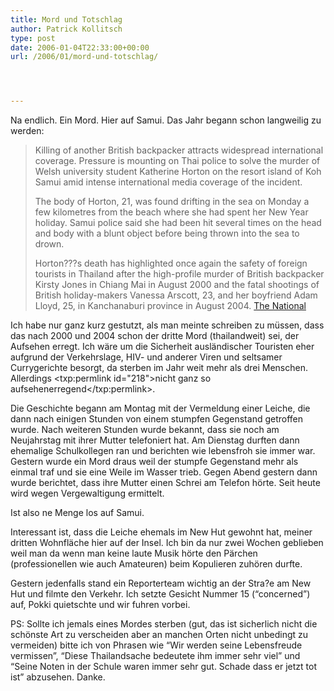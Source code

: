 ```yaml
---
title: Mord und Totschlag
author: Patrick Kollitsch
type: post
date: 2006-01-04T22:33:00+00:00
url: /2006/01/mord-und-totschlag/




---
```

Na endlich. Ein Mord. Hier auf Samui. Das Jahr begann schon langweilig zu werden:

> Killing of another British backpacker attracts widespread international coverage. Pressure is mounting on Thai police to solve the murder of Welsh university student Katherine Horton on the resort island of Koh Samui amid intense international media coverage of the incident.
> 
> The body of Horton, 21, was found drifting in the sea on Monday a few kilometres from the beach where she had spent her New Year holiday. Samui police said she had been hit several times on the head and body with a blunt object before being thrown into the sea to drown.
> 
> Horton???s death has highlighted once again the safety of foreign tourists in Thailand after the high-profile murder of British backpacker Kirsty Jones in Chiang Mai in August 2000 and the fatal shootings of British holiday-makers Vanessa Arscott, 23, and her boyfriend Adam Lloyd, 25, in Kanchanaburi province in August 2004. [The National][1]

Ich habe nur ganz kurz gestutzt, als man meinte schreiben zu müssen, dass das nach 2000 und 2004 schon der dritte Mord (thailandweit) sei, der Aufsehen erregt. Ich wäre um die Sicherheit ausländischer Touristen eher aufgrund der Verkehrslage, HIV- und anderer Viren und seltsamer Currygerichte besorgt, da sterben im Jahr weit mehr als drei Menschen. Allerdings <txp:permlink id="218">nicht ganz so aufsehenerregend</txp:permlink>.

Die Geschichte begann am Montag mit der Vermeldung einer Leiche, die dann nach einigen Stunden von einem stumpfen Gegenstand getroffen wurde. Nach weiteren Stunden wurde bekannt, dass sie noch am Neujahrstag mit ihrer Mutter telefoniert hat. Am Dienstag durften dann ehemalige Schulkollegen ran und berichten wie lebensfroh sie immer war. Gestern wurde ein Mord draus weil der stumpfe Gegenstand mehr als einmal traf und sie eine Weile im Wasser trieb. Gegen Abend gestern dann wurde berichtet, dass ihre Mutter einen Schrei am Telefon hörte. Seit heute wird wegen Vergewaltigung ermittelt. 

Ist also ne Menge los auf Samui.

Interessant ist, dass die Leiche ehemals im New Hut gewohnt hat, meiner dritten Wohnfläche hier auf der Insel. Ich bin da nur zwei Wochen geblieben weil man da wenn man keine laute Musik hörte den Pärchen (professionellen wie auch Amateuren) beim Kopulieren zuhören durfte.

Gestern jedenfalls stand ein Reporterteam wichtig an der Stra?e am New Hut und filmte den Verkehr. Ich setzte Gesicht Nummer 15 (&#8220;concerned&#8221;) auf, Pokki quietschte und wir fuhren vorbei.

PS: Sollte ich jemals eines Mordes sterben (gut, das ist sicherlich nicht die schönste Art zu verscheiden aber an manchen Orten nicht unbedingt zu vermeiden) bitte ich von Phrasen wie &#8220;Wir werden seine Lebensfreude vermissen&#8221;, &#8220;Diese Thailandsache bedeutete ihm immer sehr viel&#8221; und &#8220;Seine Noten in der Schule waren immer sehr gut. Schade dass er jetzt tot ist&#8221; abzusehen. Danke.

 [1]: http://nationmultimedia.com/2006/01/05/headlines/index.php?news=headlines_19577873.html